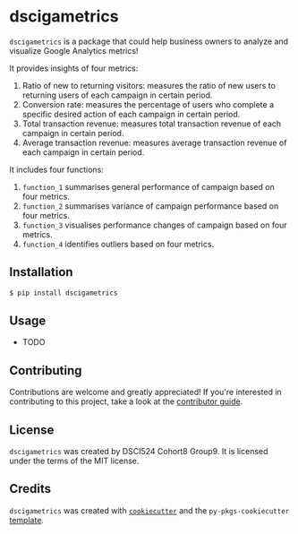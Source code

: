 # dscigametrics

`dscigametrics` is a package that could help business owners to analyze and visualize Google Analytics metrics!

It provides insights of four metrics:
1. Ratio of new to returning visitors: measures the ratio of new users to returning users of each campaign in certain period. 
2. Conversion rate: measures the percentage of users who complete a specific desired action of each campaign in certain period.
3. Total transaction revenue: measures total transaction revenue of each campaign in certain period.
4. Average transaction revenue: measures average transaction revenue of each campaign in certain period.

It includes four functions:
1. `function_1` summarises general performance of campaign based on four metrics.
2. `function_2` summarises variance of campaign performance based on four metrics.
3. `function_3` visualises performance changes of campaign based on four metrics.
4. `function_4` identifies outliers based on four metrics.

## Installation

```bash
$ pip install dscigametrics
```

## Usage

- TODO

## Contributing

Contributions are welcome and greatly appreciated! If you're interested in contributing to this project, take a look at the [contributor guide](contributing.md).

## License

`dscigametrics` was created by DSCI524 Cohort8 Group9. It is licensed under the terms of the MIT license.

## Credits

`dscigametrics` was created with [`cookiecutter`](https://cookiecutter.readthedocs.io/en/latest/) and the `py-pkgs-cookiecutter` [template](https://github.com/py-pkgs/py-pkgs-cookiecutter).
